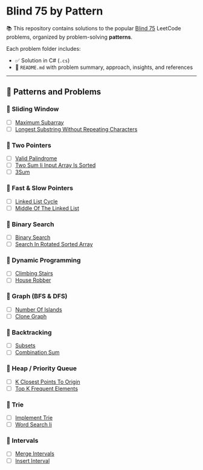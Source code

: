 # Blind 75 by Pattern

📚 This repository contains solutions to the popular [Blind 75](https://www.techinterviewhandbook.org/grind75) LeetCode problems, organized by problem-solving **patterns**.

Each problem folder includes:
- ✅ Solution in C# (`.cs`)
- 📌 `README.md` with problem summary, approach, insights, and references

---
## 🔖 Patterns and Problems

### 📂 Sliding Window
- [ ] [Maximum Subarray](01-sliding-window/maximum-subarray)
- [ ] [Longest Substring Without Repeating Characters](01-sliding-window/longest-substring-without-repeating-characters)

### 📂 Two Pointers
- [ ] [Valid Palindrome](02-two-pointers/valid-palindrome)
- [ ] [Two Sum Ii Input Array Is Sorted](02-two-pointers/two-sum-ii-input-array-is-sorted)
- [ ] [3Sum](02-two-pointers/3sum)

### 📂 Fast & Slow Pointers
- [ ] [Linked List Cycle](03-fast-and-slow-pointers/linked-list-cycle)
- [ ] [Middle Of The Linked List](03-fast-and-slow-pointers/middle-of-the-linked-list)

### 📂 Binary Search
- [ ] [Binary Search](04-binary-search/binary-search)
- [ ] [Search In Rotated Sorted Array](04-binary-search/search-in-rotated-sorted-array)

### 📂 Dynamic Programming
- [ ] [Climbing Stairs](05-dynamic-programming/climbing-stairs)
- [ ] [House Robber](05-dynamic-programming/house-robber)

### 📂 Graph (BFS & DFS)
- [ ] [Number Of Islands](06-graph-bfs-dfs/number-of-islands)
- [ ] [Clone Graph](06-graph-bfs-dfs/clone-graph)

### 📂 Backtracking
- [ ] [Subsets](07-backtracking/subsets)
- [ ] [Combination Sum](07-backtracking/combination-sum)

### 📂 Heap / Priority Queue
- [ ] [K Closest Points To Origin](08-heap/k-closest-points-to-origin)
- [ ] [Top K Frequent Elements](08-heap/top-k-frequent-elements)

### 📂 Trie
- [ ] [Implement Trie](09-trie/implement-trie)
- [ ] [Word Search Ii](09-trie/word-search-ii)

### 📂 Intervals
- [ ] [Merge Intervals](10-intervals/merge-intervals)
- [ ] [Insert Interval](10-intervals/insert-interval)
